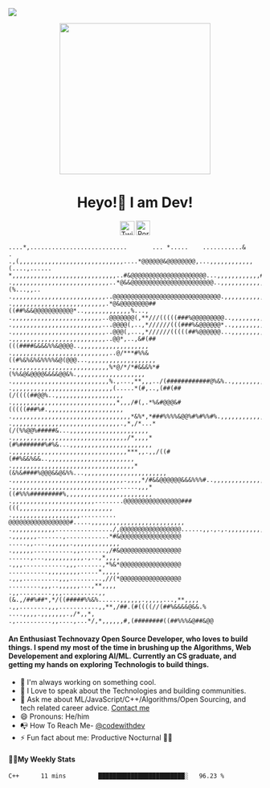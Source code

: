 ![](https://komarev.com/ghpvc/?username=codewithdev&blueviolet)
<p align= "center"><img src="https://media.giphy.com/media/p4NLw3I4U0idi/giphy.gif" width="300"></p>


<h1 align="center" style= "font-size=100%">Heyo!👋 I am Dev!</h1>
<p align= "center" style= "color:blue"><a href="https://twitter.com/codewithdev" class="fancybox" target="_blank" rel="external"><img src="https://image.flaticon.com/icons/svg/2111/2111738.svg" width="29" height="28" alt="Twitter" title="Twitter"></a>
  <a href="https://codewithdev.github.io/" class="fancybox" target="_blank" rel="internal"><img src="https://image.flaticon.com/icons/svg/2799/2799936.svg" width="28" height="29" alt="Portfolio" title="Portfolio"></a></p>
  
```  
....*,...........................       ... *.....    ...........&     .        
.,(,,,,,,,,,,,,,,,,,,,,,,,,,,,,,....*@@@@@@&@@@@@@@@,...,,,,,,,,,,,,(....,......
*,,,,,,,,,,,,,,,,,,,,,,,,,,,,,..#&@@@@@@@@@@@@@@@@@@@@@...,,,,,,,,,,,,#....,....
.,,,,,,,,,,,,,,,,,,,,,,,,,,,..*@&&@@@@@@@@@@@@@@@@@@@@@@@..,,,,,,,,,,,,(%...,,..
.,,,,,,,,,,,,,,,,,,,,,,,,,,..@@@@@@@@@@@@@@@@@@@@@@@@@@@@@@.,,,,,,,,,,,,,/,...,.
.,,,,,,,,,,,,,,,,,,,,,,,,,,.*@&@@@@@@@@##((##%&&@@@@@@@@@@@*..,,,,,,,,,,,,,%...,
.,,,,,,,,,,,,,,,,,,,,,,,,,..@@@@@@@(,**///(((((###%@@@@@@@@@..,,,,,,,,,,,,,,*/..
.,,,,,,,,,,,,,,,,,,,,,,,,,...@@@@(,..,*//////(((###%&@@@@@@*..,,,,,,,,,,,,,,,,%.
.,,,,,,,,,,,,,,,,,,,,,,,,,,..@@@(,...,*//////(((((##%@@@@@@...,,,,,,,,,,,,,,,,,&
.,,,,,,,,,,,,,,,,,,,,,,,,,,..@@*,..,&#(##(((####&&&&%%&@@@@..,,,,,,,,,,,,,,,,,,,
.,,,,,,,,,,,,,,,,,,,,,,,,,,,..@/***#%%&((#%&%&%&%%%%&@(@@@...,,,,,,,,,,,,,,,,,,,
.,,,,,,,,,,,,,,,,,,,,,,,,,,,%*@/*/*#&&&%*#(%%&@&@@@@&&&&@@&%.,,,,,,,,,,,,,,,,,,,
.,,,,,,,,,,,,,,,,,,,,,,,,,,,%.,...,**,,,../(############@%&%..,,,,,,,,,,,,,,,,,,
.,,,,,,,,,,,,,,,,,,,,,,,,,,,,(.....*(#,..,(##(##(/((((##@@%..,,,,,,,,,,,,,,,,,,,
.,,,,,,,,,,,,,,,,,,,,,,,,,,,,,*,,,/#(,.*%&#@@@&#(((((###%#.,,,,,,,,,,,,,,,,,,,,,
.,,,,,,,,,,,,,,,,,,,,,,,,,,,,,,,,,*&%*,*###%%%%&@@%#%#%%#%.,,,,,,,,,,,,,,,,,,,,,
.,,,,,,,,,,,,,,,,,,,,,,,,,,,,,,.,*,/*...*(/(%%@@%#####&...,,,,,,,,,,,,,,,,,,,,,,
.,,,,,,,,,,,,,,,,,,,,,,,,,,,,,,,,/*,,,,*(#%#######%#%&...,,,,,,,,,,,,,,,,,,,,,,,
.,,,,,,,,,,,,,,,,,,,,,,,,,,,,,,,,***,,.,,/((#(##%&&%&&..,,,,,,,,,,,,,,,,,,,,,,,,
.,,,,,,,,,,,,,,,,,,,,,,,,,,,,,,,,,,*(&%&####%@@@&&@&%%...,,,,,,,,,,,,,,,,,,,,,,,
.,,,,,,,,,,,,,,,,,,,,,,,,,,,,,,,.,,,,*/#&&@@@@@@&&&%%%#..,,,,,,,,,,,,,,,,,,,,,,,
.,,,,,,,,,,,,,,,,,,,,,,,,,,,,,......,,,*((#%%%#########%,,,,,,,,,,,,,,,,,,,,,,,,
.,,,,,,,,,,,,,,,,,,,,,,,........@@@@@@@@@@@@@@@@###(((,,,,,,,,,,,,,,,,,,,,,,,,,,
.,,,,,,,,,,,,,,,,,,,.......... @@@@@@@@@@@@@@@@@#.....,,,,,,,,,,,,,,,,,,,,,,,,,,
.,,,,,,,,,,,,................/,@@@@@@@@@@@@@@@@@......,,.,.,.,,,,,,,,,,,,,,,,,,,
.,,,,,,,.......,............*#&@@@@@@@@@@@@@@@@@ .....,,....,,,,,,.,,,,,,,,,,,,,
.,,,,,,...........,,.......,/#&@@@@@@@@@@@@@@@@@ ......,...,,,,,,,,,,,.,..,*,,,,
.,,,............,,,.......,*%&*@@@@@@@@@@@@@@@@@ ...........,,,,,,,,,.....*,,,,,
.,,,..........,,,.........,//(*@@@@@@@@@@@@@@@@@  .........,,,..,,,,,,...,**,,,,
.,,.........,,,..........,,(&.,/##%##*,*/((#####%%&%......,,,,,,.,,,,,...,**,,,,
.,,........,,,...........,,**,/##.(#((((//(##%&&&&@&&.% ....,,,,.,,,,,,,.,/*,,*,
.,..........,,....,...*/,*,,,,,,#,(########((##%%%&@##&@@ 
```
#### An Enthusiast Technovazy Open Source Developer, who loves to build things. I spend my most of the time in brushing up the Algorithms, Web Developement and exploring AI/ML. Currently an CS graduate, and getting my hands on exploring Technologis to build things.

- 🔭 I'm always working on something cool.
- 👯 I Love to speak about the Technologies and building communities.
- 💬 Ask me about ML/JavaScript/C++/Algorithms/Open Sourcing, and tech related career advice. [Contact me](mailto:idevprakaash@hotmail.com)
- 😄 Pronouns: He/him
- 📭 How To Reach Me- [@codewithdev](https://www.twitter.com/codewithdev)
- ⚡ Fun fact about me: Productive Nocturnal 👨‍💻

#### 👨‍💻My Weekly Stats 

<!--START_SECTION:waka-->
```text
C++      11 mins         ████████████████████████░   96.23 % 
```
<!--END_SECTION:waka-->
